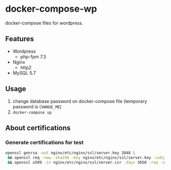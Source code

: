 # docker-compose-wp

docker-compose files for wordpress.

## Features

- Wordpress
    - php-fpm 7.3
- Nginx
    - http2
- MySQL 5.7

## Usage

1. change database password on docker-compose file (temporary password is `CHANGE_ME`)
2. `docker-compose up`

## About certifications

### Generate certifications for test

```sh
openssl genrsa -out nginx/etc/nginx/ssl/server.key 2048 \
 && openssl req -new -sha256 -key nginx/etc/nginx/ssl/server.key -subj "/C=JP/CN=localhost" -out nginx/etc/nginx/ssl/server.csr \
 && openssl x509 -in nginx/etc/nginx/ssl/server.csr -days 3650 -req -signkey nginx/etc/nginx/ssl/server.key > nginx/etc/nginx/ssl/server.crt
```
